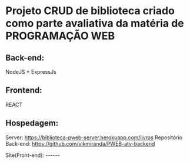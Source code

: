 # Projeto CRUD de biblioteca criado como parte avaliativa da matéria de PROGRAMAÇÃO WEB  

## Back-end:
NodeJS + ExpressJs

## Frontend:
REACT

## Hospedagem:
Server: https://biblioteca-pweb-server.herokuapp.com/livros
Repositório Back-end: https://github.com/vikmiranda/PWEB-atv-backend


Site(Front-end): ------
